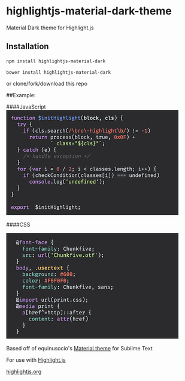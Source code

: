 # highlightjs-material-dark-theme
Material Dark theme for Highlight.js

## Installation
```
npm install highlightjs-material-dark
```


```
bower install highlightjs-material-dark
```

or clone/fork/download this repo

##Example:

####JavaScript
![JavaScript](https://github.com/Kelbster/highlightjs-material-dark-theme/blob/master/images/jsdark.png?raw=true)

####CSS

![CSS](https://github.com/Kelbster/highlightjs-material-dark-theme/blob/master/images/cssdark.png?raw=true)

Based off of equinusocio's [Material theme](https://github.com/equinusocio/material-theme) for Sublime Text

For use with [Highlight.js](https://github.com/isagalaev/highlight.js)

[highlightjs.org](https://highlightjs.org/)
